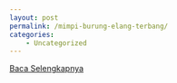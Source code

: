 ```yaml
---
layout: post
permalink: /mimpi-burung-elang-terbang/
categories:
    - Uncategorized
---
```


[Baca Selengkapnya](/02)